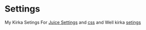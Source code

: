 # Settings
My Kirka Setings For [Juice Settings](https://ttvpoopooumgood.github.io/Settings/Juice) and [css](https://ttvpoopooumgood.github.io/Settings/css/Halloween) and Well kirka [setings](https://ttvpoopooumgood.github.io/Settings/Kirka)
